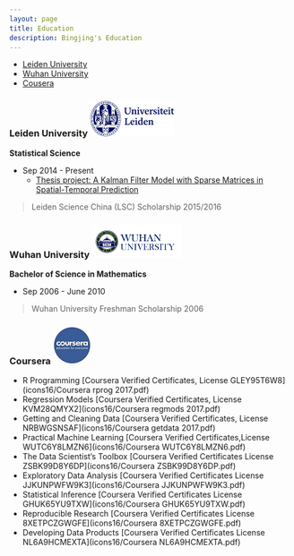 ```yaml
---
layout: page
title: Education
description: Bingjing's Education
---
```


<div class="navbar">
    <div class="navbar-inner">
        <ul class="nav">
            <li><a href="#Leiden Univeristy">Leiden University</a></li>
            <li><a href="#Wuhan University">Wuhan University</a></li>
            <li><a href="#Cousera">Cousera</a></li>
        </ul>
    </div>
</div>


### <a name="Leiden University"></a>Leiden University   [![Leiden University](icons16/leiden.png)](https://www.universiteitleiden.nl/en)


**Statistical Science**
- Sep 2014 - Present  
   - [Thesis project: A Kalman Filter Model with Sparse Matrices in Spatial-Temporal Prediction](https://github.com/sangaj/Thesis)
> Leiden Science China (LSC) Scholarship 2015/2016




### <a name="Leiden University"></a>Wuhan University   [![Wuhan University](icons16/wuhan.png)](http://en.whu.edu.cn/)


**Bachelor of Science in Mathematics**
- Sep 2006 - June 2010 
> Wuhan University Freshman Scholarship 2006


### <a name="Coursera"></a>Coursera   [![Coursera](icons16/coursera.png)](https://www.coursera.org/)

- R Programming    [Coursera Verified Certificates, License GLEY95T6W8](icons16/Coursera rprog 2017.pdf)
- Regression Models [Coursera Verified Certificates, License KVM28QMYX2](icons16/Coursera regmods 2017.pdf)
- Getting and Cleaning Data [Coursera Verified Certificates, License NRBWGSNSAF](icons16/Coursera getdata 2017.pdf)
- Practical Machine Learning [Coursera Verified Certificates,License WUTC6Y8LMZN6](icons16/Coursera WUTC6Y8LMZN6.pdf)
- The Data Scientist’s Toolbox [Coursera Verified Certificates License ZSBK99D8Y6DP](icons16/Coursera ZSBK99D8Y6DP.pdf)
- Exploratory Data Analysis [Coursera Verified Certificates License JJKUNPWFW9K3](icons16/Coursera JJKUNPWFW9K3.pdf)
- Statistical Inference [Coursera Verified Certificates License GHUK65YU9TXW](icons16/Coursera GHUK65YU9TXW.pdf)
- Reproducible Research [Coursera Verified Certificates License 8XETPCZGWGFE](icons16/Coursera 8XETPCZGWGFE.pdf)
- Developing Data Products [Coursera Verified Certificates License NL6A9HCMEXTA](icons16/Coursera NL6A9HCMEXTA.pdf)



